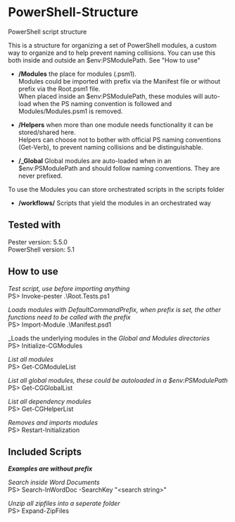 # PowerShell-Structure

PowerShell script structure

This is a structure for organizing a set of PowerShell modules, a custom way to organize and to help prevent naming collisions.
You can use this both inside and outside an $env:PSModulePath. See "How to use"  

- **/Modules** the place for modules (.psm1).  
  Modules could be imported with prefix via the Manifest file or without prefix via the Root.psm1 file.  
  When placed inside an $env:PSModulePath, these modules will auto-load when the PS naming convention is followed and Modules/Modules.psm1 is removed.

- **/Helpers** when more than one module needs functionality it can be stored/shared here.  
  Helpers can choose not to bother with official PS naming conventions (Get-Verb), to prevent naming collisions and be distinguishable.

- **/_Global** Global modules are auto-loaded when in an $env:PSModulePath and should follow naming conventions. They are never prefixed.

To use the Modules you can store orchestrated scripts in the scripts folder

- **/workflows/** Scripts that yield the modules in an orchestrated way

## Tested with

Pester version: 5.5.0  
PowerShell version: 5.1

## How to use

_Test script, use before importing anything_  
PS> Invoke-pester .\Root.Tests.ps1

_Loads modules with DefaultCommandPrefix, when prefix is set, the other functions need to be called with the prefix_  
PS> Import-Module .\Manifest.psd1

_Loads the underlying modules in the _Global and Modules directories_  
PS> Initialize-CGModules

_List all modules_  
PS> Get-CGModuleList

_List all global modules, these could be autoloaded in a $env:PSModulePath_  
PS> Get-CGGlobalList

_List all dependency modules_  
PS> Get-CGHelperList

_Removes and imports modules_  
PS> Restart-Initialization

## Included Scripts

**_Examples are without prefix_**

_Search inside Word Documents_  
PS> Search-InWordDoc -SearchKey "\<search string\>"

_Unzip all zipfiles into a seperate folder_  
PS> Expand-ZipFiles
